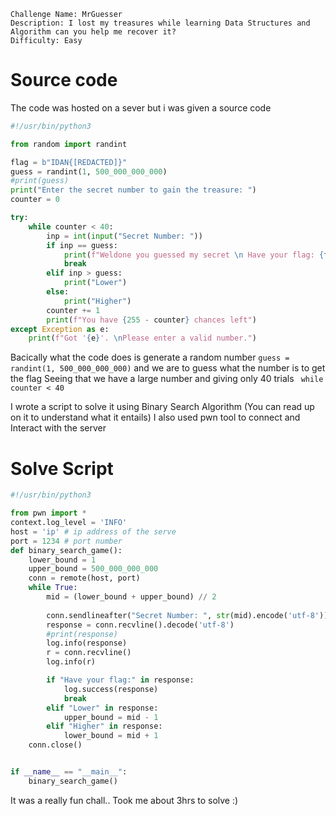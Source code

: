 ```
Challenge Name: MrGuesser
Description: I lost my treasures while learning Data Structures and Algorithm can you help me recover it?
Difficulty: Easy
```
# Source code
The code was hosted on a sever but i was given a source code
```python
#!/usr/bin/python3

from random import randint

flag = b"IDAN{[REDACTED]}"
guess = randint(1, 500_000_000_000)
#print(guess)
print("Enter the secret number to gain the treasure: ")
counter = 0

try:       
    while counter < 40:
        inp = int(input("Secret Number: "))
        if inp == guess:
            print(f"Weldone you guessed my secret \n Have your flag: {flag}")
            break
        elif inp > guess:
            print("Lower")
        else: 
            print("Higher")       
        counter += 1
        print(f"You have {255 - counter} chances left")
except Exception as e:
    print(f"Got '{e}'. \nPlease enter a valid number.")
```
Bacically what the code does is generate a random number ```guess = randint(1, 500_000_000_000)``` and we are to guess what the number is to get the flag
Seeing that we have a large number and giving only 40 trials ``` while counter < 40```

I wrote a script to solve it using Binary Search Algorithm (You can read up on it to understand what it entails)
I also used pwn tool to connect and Interact with the server

# Solve Script
```python
#!/usr/bin/python3

from pwn import *
context.log_level = 'INFO'
host = 'ip' # ip address of the serve
port = 1234 # port number
def binary_search_game():
    lower_bound = 1
    upper_bound = 500_000_000_000
    conn = remote(host, port)
    while True: 
        mid = (lower_bound + upper_bound) // 2
        
        conn.sendlineafter("Secret Number: ", str(mid).encode('utf-8'))
        response = conn.recvline().decode('utf-8')
        #print(response)
        log.info(response)
        r = conn.recvline()
        log.info(r)

        if "Have your flag:" in response:
            log.success(response)
            break
        elif "Lower" in response:
            upper_bound = mid - 1
        elif "Higher" in response:
            lower_bound = mid + 1
    conn.close()


if __name__ == "__main__":
    binary_search_game()
```

It was a really fun chall.. Took me about 3hrs to solve :)
